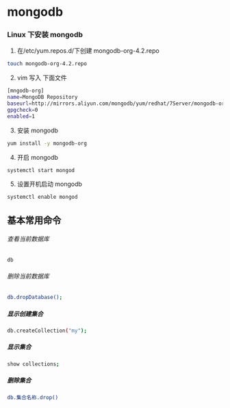 # mongodb

### Linux 下安装 mongodb

1. 在/etc/yum.repos.d/下创建 mongodb-org-4.2.repo

```bash
touch mongodb-org-4.2.repo
```

2. vim 写入 下面文件

```bash
[mngodb-org]
name=MongoDB Repository
baseurl=http://mirrors.aliyun.com/mongodb/yum/redhat/7Server/mongodb-org/4.0/x86_64/
gpgcheck=0
enabled=1
```

3. 安装 mongodb

```bash
yum install -y mongodb-org
```

4. 开启 mongodb

```bash
systemctl start mongod
```

5. 设置开机启动 mongodb

```bash
systemctl enable mongod
```
## 基本常用命令
###### 查看当前数据库
```bash
db
```
###### 删除当前数据库
```bash
db.dropDatabase();
```
##### 显示创建集合
```bash
db.createCollection("my");
```
##### 显示集合
```bash
show collections;
```
##### 删除集合
```bash
db.集合名称.drop()
```



<!-- [last](https://www.bilibili.com/video/BV1bJ411x7mq?p=7&vd_source=10257e657caa8b54111087a9329462e8) -->
